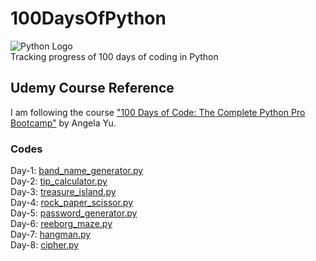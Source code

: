 # 100DaysOfPython  
![Python Logo](https://www.python.org/static/community_logos/python-logo.png)  
Tracking progress of 100 days of coding in Python


## Udemy Course Reference
I am following the course ["100 Days of Code: The Complete Python Pro Bootcamp"](https://www.udemy.com/course/100-days-of-code) by Angela Yu.

### Codes
Day-1: [band_name_generator.py](day_1/band_name_generator.py)  
Day-2: [tip_calculator.py](day_2/tip_calculator.py)  
Day-3: [treasure_island.py](day_3/treasure_island.py)  
Day-4: [rock_paper_scissor.py](day_4/rock_paper_scissor.py)  
Day-5: [password_generator.py](day_5/password_generator.py)  
Day-6: [reeborg_maze.py](day_6/reeborg_maze.txt)  
Day-7: [hangman.py](day_7/hangman.py)  
Day-8: [cipher.py](day_8/cipher.py)  
